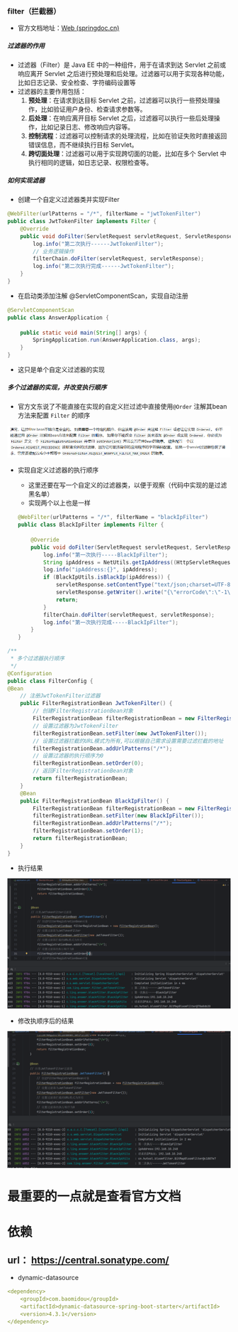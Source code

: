 ###  filter（拦截器）

- 官方文档地址：[Web (springdoc.cn)](https://springdoc.cn/spring-boot/web.html#web.servlet.embedded-container)

##### 过滤器的作用

- 过滤器（Filter）是 Java EE 中的一种组件，用于在请求到达 Servlet 之前或响应离开 Servlet 之后进行预处理和后处理。过滤器可以用于实现各种功能，比如日志记录、安全检查、字符编码设置等
- 过滤器的主要作用包括：
  1. **预处理**：在请求到达目标 Servlet 之前，过滤器可以执行一些预处理操作，比如验证用户身份、检查请求参数等。
  2. **后处理**：在响应离开目标 Servlet 之后，过滤器可以执行一些后处理操作，比如记录日志、修改响应内容等。
  3. **控制流程**：过滤器可以控制请求的处理流程，比如在验证失败时直接返回错误信息，而不继续执行目标 Servlet。
  4. **跨切面处理**：过滤器可以用于实现跨切面的功能，比如在多个 Servlet 中执行相同的逻辑，如日志记录、权限检查等。

##### 如何实现滤器

- 创建一个自定义过滤器类并实现Filter

```java
@WebFilter(urlPatterns = "/*", filterName = "jwtTokenFilter")
public class JwtTokenFilter implements Filter {
    @Override
    public void doFilter(ServletRequest servletRequest, ServletResponse servletResponse, FilterChain filterChain) throws IOException, ServletException {
        log.info("第二次执行------JwtTokenFilter");
        // 业务逻辑操作
        filterChain.doFilter(servletRequest, servletResponse);
        log.info("第二次执行完成------JwtTokenFilter");
    }
}
```

- 在启动类添加注解 @ServletComponentScan，实现自动注册

``` java
@ServletComponentScan
public class AnswerApplication {

    public static void main(String[] args) {
        SpringApplication.run(AnswerApplication.class, args);
    }
}
```

- 这只是单个自定义过滤器的实现

##### 多个过滤器的实现，并改变执行顺序

- 官方文东说了不能直接在实现的自定义拦过滤中直接使用`@Order` 注解其bean方法来配置 `Filter` 的顺序

![image-20240914180322592](assets/image-20240914180322592.png)

- 实现自定义过滤器的执行顺序

  - 这里还要在写一个自定义的过滤器类，以便于观察（代码中实现的是过滤黑名单）
  - 实现两个以上也是一样

  ```java
  @WebFilter(urlPatterns = "/*", filterName = "blackIpFilter")
  public class BlackIpFilter implements Filter {
  
      @Override
      public void doFilter(ServletRequest servletRequest, ServletResponse servletResponse, FilterChain filterChain) throws IOException, ServletException {
          log.info("第一次执行-----BlackIpFilter");
          String ipAddress = NetUtils.getIpAddress((HttpServletRequest) servletRequest);
          log.info("ipAddress:{}", ipAddress);
          if (BlackIpUtils.isBlackIp(ipAddress)) {
              servletResponse.setContentType("text/json;charset=UTF-8");
              servletResponse.getWriter().write("{\"errorCode\":\"-1\",\"errorMsg\":\"黑名单IP，禁止访问\"}");
              return;
          }
          filterChain.doFilter(servletRequest, servletResponse);
          log.info("第一次执行完成-----BlackIpFilter");
      }
  }
  ```

```java
/**
 * 多个过滤器执行顺序
 */
@Configuration
public class FilterConfig {    
@Bean
    // 注册JwtTokenFilter过滤器
    public FilterRegistrationBean JwtTokenFilter() {
        // 创建FilterRegistrationBean对象
        FilterRegistrationBean filterRegistrationBean = new FilterRegistrationBean();
        // 设置过滤器为JwtTokenFilter
        filterRegistrationBean.setFilter(new JwtTokenFilter());
        // 设置过滤器拦截的URL模式为所有,可以根据自己需求设置需要过滤拦截的地址
        filterRegistrationBean.addUrlPatterns("/*");
        // 设置过滤器的执行顺序为0
        filterRegistrationBean.setOrder(0);
        // 返回FilterRegistrationBean对象
        return filterRegistrationBean;
    }
    @Bean
    public FilterRegistrationBean BlackIpFilter() {
        FilterRegistrationBean filterRegistrationBean = new FilterRegistrationBean();
        filterRegistrationBean.setFilter(new BlackIpFilter());
        filterRegistrationBean.addUrlPatterns("/*");
        filterRegistrationBean.setOrder(1);
        return filterRegistrationBean;
    }
}
```

- 执行结果

![image-20240914181337499](assets/image-20240914181337499.png)

- 修改执顺序后的结果

![image-20240914181222535](assets/image-20240914181222535.png)





# 最重要的一点就是查看官方文档



# 依赖

## url： https://central.sonatype.com/

- dynamic-datasource

```yml
<dependency>
    <groupId>com.baomidou</groupId>
    <artifactId>dynamic-datasource-spring-boot-starter</artifactId>
    <version>4.3.1</version>
</dependency>
```

